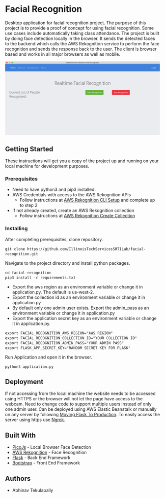 # Facial Recognition

Desktop application for facial recognition project. The purpose of this project is to provide a proof of concept for using facial recognition. Some use cases include automatically taking class attendance. The project is built by doing face detection locally in the browser. It sends the detected faces to the backend which calls the AWS Rekognition service to perform the face recognition and sends the response back to the user. The client is browser based and works in all major browsers as well as mobile.

<img src="static/Face_Recognition_Desktop.png" alt="Face Rekognition Page"/>

## Getting Started

These instructions will get you a copy of the project up and running on your local machine for development purposes.

### Prerequisites

* Need to have python3 and pip3 installed.
* AWS Credentials with access to the AWS Rekognition APIs
    * Follow instructions at [AWS Rekognition CLI Setup](https://docs.aws.amazon.com/rekognition/latest/dg/setup-awscli-sdk.html) and complete up to step 2
* If not already created, create an AWS Rekognition collection 
    * Follow instructions at [AWS Rekognition Create Collection](https://docs.aws.amazon.com/rekognition/latest/dg/create-collection-procedure.html)

### Installing

After completing prerequisites, clone repository.

```
git clone https://github.com/IllinoisTechServicesSRTILab/facial-recognition.git
```

Navigate to the project directory and install python packages.

```
cd facial-recognition
pip3 install -r requirements.txt
```

* Export the aws region as an environment variable or change it in application.py. The default is us-west-2.
* Export the collection id as an environment variable or change it in application.py
* By default only one admin user exists. Export the admin_pass as an environment variable or change it in application.py
* Export the application secret key as an environment variable or change it in application.py.

```
export FACIAL_RECOGNITION_AWS_REGION="AWS REGION"
export FACIAL_RECOGNITION_COLLECTION_ID="YOUR COLLECTION ID"
export FACIAL_RECOGNITION_ADMIN_PASS="YOUR ADMIN PASS"
export FLASK_APP_SECRET_KEY="RANDOM SECRET KEY FOR FLASK"
```

Run Application and open it in the browser.

```
python3 application.py
```

## Deployment

If not accessing from the local machine the website needs to be accessed using HTTPS or the browser will not let the page have access to the webcam. Need to change code to support multiple users instead of only one admin user. Can be deployed using AWS Elastic Beanstalk or manually on any server by following [Moving Flask To Production](https://flask.palletsprojects.com/en/1.1.x/tutorial/deploy/). To easily access the server using https use [Ngrok](https://ngrok.com).

## Built With

* [PicoJs](https://github.com/tehnokv/picojs) - Local Browser Face Detection
* [AWS Rekognition](https://aws.amazon.com/rekognition/) - Face Recognition
* [Flask](https://flask.palletsprojects.com/en/1.1.x/) - Back End Framework
* [Bootstrap](https://getbootstrap.com) - Front End Framework

## Authors

* Abhinav Tekulapally
